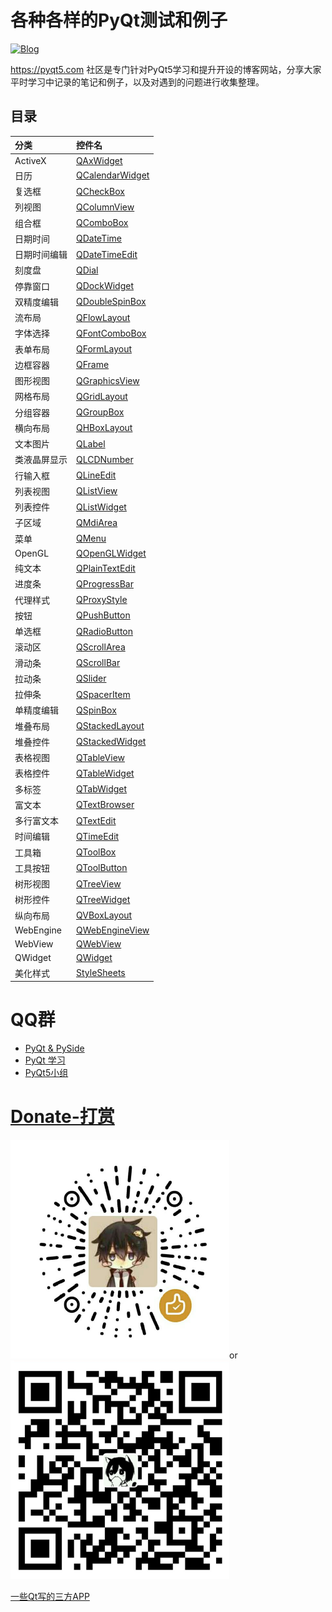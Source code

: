 # 各种各样的PyQt测试和例子

[![Blog](https://img.shields.io/badge/blog-pyqt5-green.svg)](https://pyqt5.com)

https://pyqt5.com 社区是专门针对PyQt5学习和提升开设的博客网站，分享大家平时学习中记录的笔记和例子，以及对遇到的问题进行收集整理。

## 目录

|    分类    |   控件名    |
|:-------|:-------|
| ActiveX       |    [QAxWidget](QAxWidget)
| 日历          |    [QCalendarWidget](QCalendarWidget)
| 复选框        |    [QCheckBox](QCheckBox)
| 列视图        |    [QColumnView](QColumnView)
| 组合框        |    [QComboBox](QComboBox)
| 日期时间      |    [QDateTime](QDateTime)
| 日期时间编辑  |    [QDateTimeEdit](QDateTimeEdit)
| 刻度盘        |    [QDial](QDial)
| 停靠窗口      |    [QDockWidget](QDockWidget)
| 双精度编辑    |    [QDoubleSpinBox](QDoubleSpinBox)
| 流布局        |    [QFlowLayout](QFlowLayout)
| 字体选择      |    [QFontComboBox](QFontComboBox)
| 表单布局      |    [QFormLayout](QFormLayout)
| 边框容器      |    [QFrame](QFrame)
| 图形视图      |    [QGraphicsView](QGraphicsView)
| 网格布局      |    [QGridLayout](QGridLayout)
| 分组容器      |    [QGroupBox](QGroupBox)
| 横向布局      |    [QHBoxLayout](QHBoxLayout)
| 文本图片      |    [QLabel](QLabel)
| 类液晶屏显示  |    [QLCDNumber](QLCDNumber)
| 行输入框      |    [QLineEdit](QLineEdit)
| 列表视图      |    [QListView](QListView)
| 列表控件      |    [QListWidget](QListWidget)
| 子区域        |    [QMdiArea](QMdiArea)
| 菜单          |    [QMenu](QMenu)
| OpenGL        |    [QOpenGLWidget](QOpenGLWidget)
| 纯文本        |    [QPlainTextEdit](QPlainTextEdit)
| 进度条        |    [QProgressBar](QProgressBar)
| 代理样式      |    [QProxyStyle](QProxyStyle)
| 按钮          |    [QPushButton](QPushButton)
| 单选框        |    [QRadioButton](QRadioButton)
| 滚动区        |    [QScrollArea](QScrollArea)
| 滑动条        |    [QScrollBar](QScrollBar)
| 拉动条        |    [QSlider](QSlider)
| 拉伸条        |    [QSpacerItem](QSpacerItem)
| 单精度编辑    |    [QSpinBox](QSpinBox)
| 堆叠布局      |    [QStackedLayout](QStackedLayout)
| 堆叠控件      |    [QStackedWidget](QStackedWidget)
| 表格视图      |    [QTableView](QTableView)
| 表格控件      |    [QTableWidget](QTableWidget)
| 多标签        |    [QTabWidget](QTabWidget)
| 富文本        |    [QTextBrowser](QTextBrowser)
| 多行富文本    |    [QTextEdit](QTextEdit)
| 时间编辑      |    [QTimeEdit](QTimeEdit)
| 工具箱        |    [QToolBox](QToolBox)
| 工具按钮      |    [QToolButton](QToolButton)
| 树形视图      |    [QTreeView](QTreeView)
| 树形控件      |    [QTreeWidget](QTreeWidget)
| 纵向布局      |    [QVBoxLayout](QVBoxLayout)
| WebEngine     |    [QWebEngineView](QWebEngineView)
| WebView       |    [QWebView](QWebView)
| QWidget       |    [QWidget](QWidget)
| 美化样式      |    [StyleSheets](StyleSheets)


# QQ群

 - [PyQt & PySide](https://jq.qq.com/?_wv=1027&k=50LWvn9)
 - [PyQt 学习](https://jq.qq.com/?_wv=1027&k=5QVVEdF)
 - [PyQt5小组](https://jq.qq.com/?_wv=1027&k=5cI3oRz)


# [Donate-打赏](Donate)
<a href="Donate/weixin.png" alt="微信"><img src="Donate/weixin.png" height="350" width="350"></a>or<a href="Donate/zhifubao.png" alt="支付宝"><img src="Donate/zhifubao.png" height="350" width="350"></a>

[一些Qt写的三方APP](https://github.com/892768447/PyQt/wiki/3rd-party-applications)
